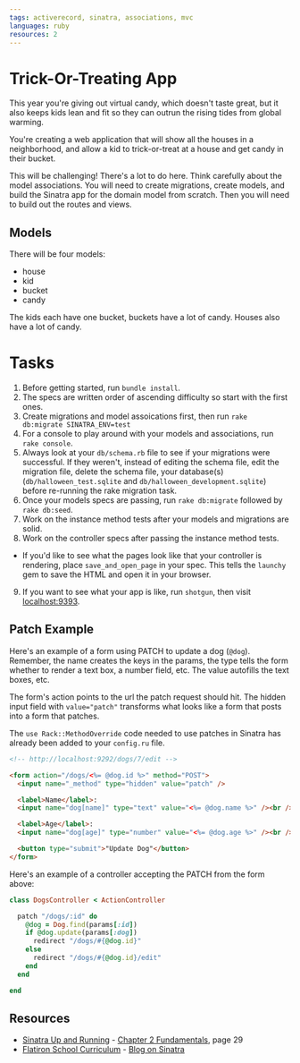 ```yaml
---
tags: activerecord, sinatra, associations, mvc
languages: ruby
resources: 2
---
```


# Trick-Or-Treating App

This year you're giving out virtual candy, which doesn't taste great, but it also keeps kids lean and fit so they can outrun the rising tides from global warming.

You're creating a web application that will show all the houses in a neighborhood, and allow a kid to trick-or-treat at a house and get candy in their bucket.

This will be challenging! There's a lot to do here. Think carefully about the model associations. You will need to create migrations, create models, and build the Sinatra app for the domain model from scratch. Then you will need to build out the routes and views.

## Models

There will be four models:
* house
* kid
* bucket
* candy

The kids each have one bucket, buckets have a lot of candy. Houses also have a lot of candy.

# Tasks

1. Before getting started, run `bundle install`.
2. The specs are written order of ascending difficulty so start with the first ones.
3. Create migrations and model assoications first, then run `rake db:migrate SINATRA_ENV=test`
4. For a console to play around with your models and associations, run `rake console`.
5. Always look at your `db/schema.rb` file to see if your migrations were successful. If they weren't, instead of editing the schema file, edit the migration file, delete the schema file, your database(s) (`db/halloween_test.sqlite` and `db/halloween_development.sqlite`) before re-running the rake migration task.
6. Once your models specs are passing, run `rake db:migrate` followed by `rake db:seed`.
7. Work on the instance method tests after your models and migrations are solid.
8. Work on the controller specs after passing the instance method tests.
  * If you'd like to see what the pages look like that your controller is rendering, place `save_and_open_page` in your spec. This tells the `launchy` gem to save the HTML and open it in your browser.
9. If you want to see what your app is like, run `shotgun`, then visit [localhost:9393](http://localhost:9393).

## Patch Example

Here's an example of a form using PATCH to update a dog (`@dog`). Remember, the name creates the keys in the params, the type tells the form whether to render a text box, a number field, etc. The value autofills the text boxes, etc.

The form's action points to the url the patch request should hit. The hidden input field with `value="patch"` transforms what looks like a form that posts into a form that patches.

The `use Rack::MethodOverride` code needed to use patches in Sinatra has already been added to your `config.ru` file.

```html
<!-- http://localhost:9292/dogs/7/edit -->

<form action="/dogs/<%= @dog.id %>" method="POST">
  <input name="_method" type="hidden" value="patch" />

  <label>Name</label>:
  <input name="dog[name]" type="text" value="<%= @dog.name %>" /><br />

  <label>Age</label>:
  <input name="dog[age]" type="number" value="<%= @dog.age %>" /><br />

  <button type="submit">"Update Dog"</button>
</form>

```

Here's an example of a controller accepting the PATCH from the form above:

```ruby
class DogsController < ActionController

  patch "/dogs/:id" do 
    @dog = Dog.find(params[:id])
    if @dog.update(params[:dog])
      redirect "/dogs/#{@dog.id}"
    else
      redirect "/dogs/#{@dog.id}/edit"
    end
  end

end

```

## Resources
* [Sinatra Up and Running](http://books.flatironschool.com/books/101) - [Chapter 2 Fundamentals](http://books.flatironschool.com/books/101), page 29
* [Flatiron School Curriculum](https://github.com/flatiron-school-curriculum/) - [Blog on Sinatra](https://github.com/flatiron-school-curriculum/sinatra-blog)
